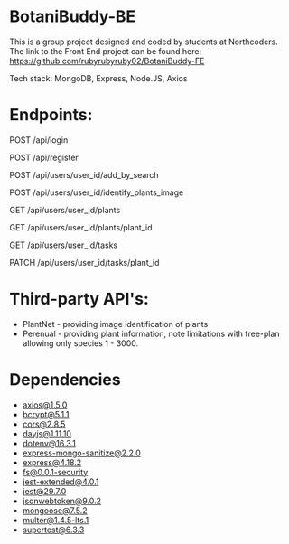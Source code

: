 # BotaniBuddy-BE

This is a group project designed and coded by students at Northcoders. 
The link to the Front End project can be found here: https://github.com/rubyrubyruby02/BotaniBuddy-FE

Tech stack:  MongoDB, Express, Node.JS, Axios

# Endpoints: 
POST /api/login

POST /api/register

POST /api/users/user_id/add_by_search

POST /api/users/user_id/identify_plants_image 

GET /api/users/user_id/plants  

GET /api/users/user_id/plants/plant_id

GET /api/users/user_id/tasks

PATCH /api/users/user_id/tasks/plant_id


# Third-party API's:
- PlantNet  - providing image identification of plants
- Perenual  - providing plant information, note limitations with free-plan allowing only species 1 - 3000. 

# Dependencies
* axios@1.5.0
* bcrypt@5.1.1
* cors@2.8.5
* dayjs@1.11.10
* dotenv@16.3.1
* express-mongo-sanitize@2.2.0
* express@4.18.2
* fs@0.0.1-security
* jest-extended@4.0.1
* jest@29.7.0
* jsonwebtoken@9.0.2
* mongoose@7.5.2
* multer@1.4.5-lts.1
* supertest@6.3.3
